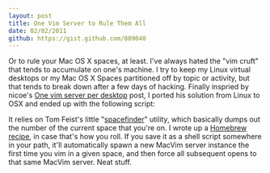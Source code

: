 ```yaml
---
layout: post
title: One Vim Server to Rule Them All
date: 02/02/2011
github: https://gist.github.com/809040
---
```


Or to rule your Mac OS X spaces, at least.
I've always hated the "vim cruft" that tends to accumulate on one's machine. I try to keep my Linux virtual desktops or my Mac OS X Spaces partitioned off by topic or activity, but that tends to break down after a few days of hacking.
Finally inspried by nicoe's [One vim server per desktop](http://www.openhex.org/notes/2011/1/27/one-vim-server-per-desktops) post, I ported his solution from Linux to OSX and ended up with the following script:
<script src="https://gist.github.com/809040.js?file=gistfile1.ebuild"></script>
It relies on Tom Feist's little "[spacefinder](https://github.com/shabble/osx-space-id)" utility, which basically dumps out the number of the current space that you're on. I wrote up a [Homebrew recipe](https://github.com/chrismetcalf/homebrew/commit/7ccd9b70678cfeae49d003f56f3a16f0ca75a573), in case that's how you roll. If you save it as a shell script somewhere in your path, it'll automatically spawn a new MacVim server instance the first time you vim in a given space, and then force all subsequent opens to that same MacVim server. Neat stuff.
